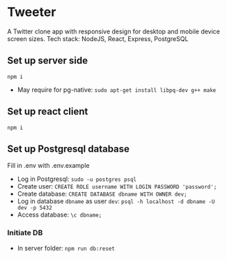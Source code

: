 # Tweeter
A Twitter clone app with responsive design for desktop and mobile device screen sizes.
Tech stack: NodeJS, React, Express, PostgreSQL
## Set up server side
`npm i`
- May require for pg-native:
`sudo apt-get install libpq-dev g++ make`

## Set up react client
`npm i`

## Set up Postgresql database
Fill in .env with .env.example
- Log in Postgresql: `sudo -u postgres psql`
- Create user: `CREATE ROLE username WITH LOGIN PASSWORD 'password';`
- Create database: `CREATE DATABASE dbname WITH OWNER dev;`
- Log in database `dbname` as user `dev`: `psql -h localhost -d dbname -U dev -p 5432`
- Access database: `\c dbname;`

### Initiate DB
- In server folder: `npm run db:reset`
